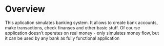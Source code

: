 # Overview

This aplication simulates banking system. It allows to create bank accounts, make transactions, check finanses and other basic stuff. Of course application doesn't operates on real money - only simulates money flow, but it can be used by any bank as fully functional application
